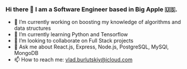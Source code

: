 ### Hi there 👋 I am a Software Engineer based in Big Apple 🇺🇸.



- 🔭 I’m currently working on boosting my knowledge of algorithms and data structures 
- 🌱 I’m currently learning Python and Tensorflow
- 👯 I’m looking to collaborate on Full Stack projects
- 💬 Ask me about React.js, Express, Node.js, PostgreSQL, MySQl, MongoDB
- 📫 How to reach me: vlad.burlutskiy@icloud.com

